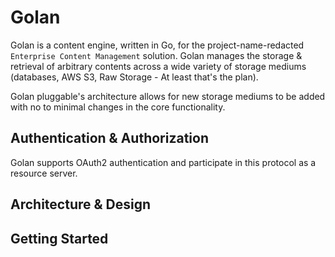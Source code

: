 # Golan

Golan is a content engine, written in Go, for the project-name-redacted `Enterprise Content Management` solution. Golan 
manages the storage & retrieval of arbitrary contents across a wide variety of storage mediums 
(databases, AWS S3, Raw Storage - At least that's the plan).

Golan pluggable's architecture allows for new storage mediums to be added with no to minimal changes in the core functionality.

## Authentication & Authorization
Golan supports OAuth2 authentication and participate in this protocol as a resource server.

## Architecture & Design

## Getting Started
